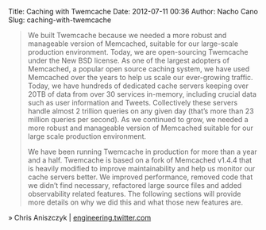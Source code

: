 Title: Caching with Twemcache
Date: 2012-07-11 00:36
Author: Nacho Cano
Slug: caching-with-twemcache

> We built Twemcache because we needed a more robust and manageable
> version of Memcached, suitable for our large-scale production
> environment. Today, we are open-sourcing Twemcache under the New BSD
> license. As one of the largest adopters of Memcached, a popular open
> source caching system, we have used Memcached over the years to help
> us scale our ever-growing traffic. Today, we have hundreds of
> dedicated cache servers keeping over 20TB of data from over 30
> services in-memory, including crucial data such as user information
> and Tweets. Collectively these servers handle almost 2 trillion
> queries on any given day (that’s more than 23 million queries per
> second). As we continued to grow, we needed a more robust and
> manageable version of Memcached suitable for our large scale
> production environment.
>
> We have been running Twemcache in production for more than a year and
> a half. Twemcache is based on a fork of Memcached v1.4.4 that is
> heavily modified to improve maintainability and help us monitor our
> cache servers better. We improved performance, removed code that we
> didn’t find necessary, refactored large source files and added
> observability related features. The following sections will provide
> more details on why we did this and what those new features are.

» Chris Aniszczyk | [engineering.twitter.com][]

  [engineering.twitter.com]: http://engineering.twitter.com/2012/07/caching-with-twemcache.html
    "Caching with Twemcache"
